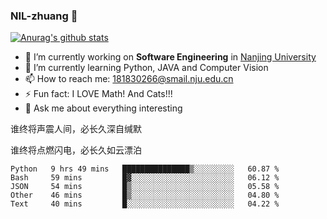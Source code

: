 ### NIL-zhuang 👋

<!--
**NIL-zhuang/NIL-zhuang** is a ✨ _special_ ✨ repository because its `README.md` (this file) appears on your GitHub profile.

Here are some ideas to get you started:

- 🔭 I’m currently working on ...
- 🌱 I’m currently learning ...
- 👯 I’m looking to collaborate on ...
- 🤔 I’m looking for help with ...
- 💬 Ask me about ...
- 📫 How to reach me: ...
- 😄 Pronouns: ...
- ⚡ Fun fact: ...
-->

[![Anurag's github stats](https://github-readme-stats.vercel.app/api?username=NIL-zhuang)](https://github.com/anuraghazra/github-readme-stats)

- 🔭 I’m currently working on **Software Engineering** in [Nanjing University](https://www.nju.edu.cn/)
- 🌱 I’m currently learning Python, JAVA and Computer Vision
- 📫 How to reach me: 181830266@smail.nju.edu.cn
- ⚡ Fun fact: I LOVE Math! And Cats!!!
- 💬 Ask me about everything interesting

谁终将声震人间，必长久深自缄默

谁终将点燃闪电，必长久如云漂泊

<!--START_SECTION:waka-->
```text
Python   9 hrs 49 mins   ███████████████▒░░░░░░░░░   60.87 % 
Bash     59 mins         █▓░░░░░░░░░░░░░░░░░░░░░░░   06.12 % 
JSON     54 mins         █▒░░░░░░░░░░░░░░░░░░░░░░░   05.58 % 
Other    46 mins         █▒░░░░░░░░░░░░░░░░░░░░░░░   04.80 % 
Text     40 mins         █░░░░░░░░░░░░░░░░░░░░░░░░   04.22 % 
```
<!--END_SECTION:waka-->
